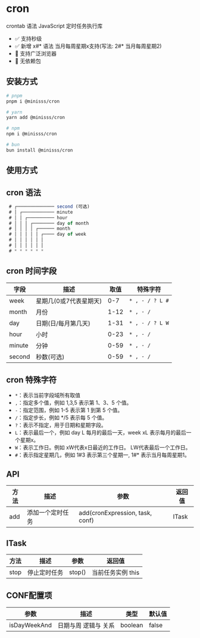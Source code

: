 # cron

crontab 语法 JavaScript 定时任务执行库

- ✅ 支持秒级
- ✅ 新增 x#\* 语法 当月每周星期x支持(写法: 2#\* 当月每周星期2)
- 🤡 支持广泛浏览器
- 🤡 无依赖包

## 安装方式

```bash
# pnpm
pnpm i @minisss/cron

# yarn
yarn add @minisss/cron

# npm
npm i @minisss/cron

# bun
bun install @minisss/cron
```

## 使用方式

## cron 语法

```js
 # ┌────────────── second (可选)
 # │ ┌──────────── minute
 # │ │ ┌────────── hour
 # │ │ │ ┌──────── day of month
 # │ │ │ │ ┌────── month
 # │ │ │ │ │ ┌──── day of week
 # │ │ │ │ │ │
 # │ │ │ │ │ │
 # * * * * * *
```

## cron 时间字段

| 字段   | 描述                   | 取值 | 特殊字符        |
| ------ | ---------------------- | ---- | --------------- |
| week   | 星期几(0或7代表星期天) | 0-7  | `* , - / ? L #` |
| month  | 月份                   | 1-12 | `* , - /`       |
| day    | 日期(日/每月第几天)    | 1-31 | `* , - / ? L W` |
| hour   | 小时                   | 0-23 | `* , - /`       |
| minute | 分钟                   | 0-59 | `* , - /`       |
| second | 秒数(可选)             | 0-59 | `* , - /`       |

## cron 特殊字符

- `*`：表示当前字段域所有取值
- `,`：指定多个值，例如 1,3,5 表示第 1、3、5 个值。
- `-`：指定范围，例如 1-5 表示第 1 到第 5 个值。
- `/`：指定步长，例如 \*/5 表示每 5 个值。
- `?`：表示不指定，用于日期和星期字段。
- `L`：表示最后一个，例如 day L 每月的最后一天，week xL 表示每月的最后一个星期x。
- `W`：表示工作日。例如 xW代表x日最近的工作日。 LW代表最后一个工作日。
- `#`：表示指定星期几，例如 1#3 表示第三个星期一, 1#\* 表示当月每周星期1。

## API

| 方法 | 描述             | 参数                            | 返回值 |
| ---- | ---------------- | ------------------------------- | ------ |
| add  | 添加一个定时任务 | add(cronExpression, task, conf) | ITask  |

## ITask

| 方法 | 描述         | 参数   | 返回值            |
| ---- | ------------ | ------ | ----------------- |
| stop | 停止定时任务 | stop() | 当前任务实例 this |

## CONF配置项

| 参数         | 描述                 | 类型    | 默认值 |
| ------------ | -------------------- | ------- | ------ |
| isDayWeekAnd | 日期与周 逻辑与 关系 | boolean | false  |
